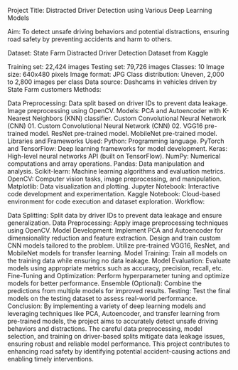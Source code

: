Project Title: Distracted Driver Detection using Various Deep Learning Models

Aim: To detect unsafe driving behaviors and potential distractions, ensuring road safety by preventing accidents and harm to others.

Dataset: State Farm Distracted Driver Detection Dataset from Kaggle

Training set: 22,424 images
Testing set: 79,726 images
Classes: 10
Image size: 640x480 pixels
Image format: JPG
Class distribution: Uneven, 2,000 to 2,800 images per class
Data source: Dashcams in vehicles driven by State Farm customers
Methods:

Data Preprocessing:
Data split based on driver IDs to prevent data leakage.
Image preprocessing using OpenCV.
Models:
PCA and Autoencoder with K-Nearest Neighbors (KNN) classifier.
Custom Convolutional Neural Network (CNN) 01.
Custom Convolutional Neural Network (CNN) 02.
VGG16 pre-trained model.
ResNet pre-trained model.
MobileNet pre-trained model.
Libraries and Frameworks Used:
Python: Programming language.
PyTorch and TensorFlow: Deep learning frameworks for model development.
Keras: High-level neural networks API (built on TensorFlow).
NumPy: Numerical computations and array operations.
Pandas: Data manipulation and analysis.
Scikit-learn: Machine learning algorithms and evaluation metrics.
OpenCV: Computer vision tasks, image preprocessing, and manipulation.
Matplotlib: Data visualization and plotting.
Jupyter Notebook: Interactive code development and experimentation.
Kaggle Notebook: Cloud-based environment for code execution and dataset exploration.
Workflow:

Data Splitting: Split data by driver IDs to prevent data leakage and ensure generalization.
Data Preprocessing: Apply image preprocessing techniques using OpenCV.
Model Development:
Implement PCA and Autoencoder for dimensionality reduction and feature extraction.
Design and train custom CNN models tailored to the problem.
Utilize pre-trained VGG16, ResNet, and MobileNet models for transfer learning.
Model Training:
Train all models on the training data while ensuring no data leakage.
Model Evaluation:
Evaluate models using appropriate metrics such as accuracy, precision, recall, etc.
Fine-Tuning and Optimization:
Perform hyperparameter tuning and optimize models for better performance.
Ensemble (Optional):
Combine the predictions from multiple models for improved results.
Testing:
Test the final models on the testing dataset to assess real-world performance.
Conclusion:
By implementing a variety of deep learning models and leveraging techniques like PCA, Autoencoder, and transfer learning from pre-trained models, the project aims to accurately detect unsafe driving behaviors and distractions. The careful data preprocessing, model selection, and training on driver-based splits mitigate data leakage issues, ensuring robust and reliable model performance. This project contributes to enhancing road safety by identifying potential accident-causing actions and enabling timely interventions.
